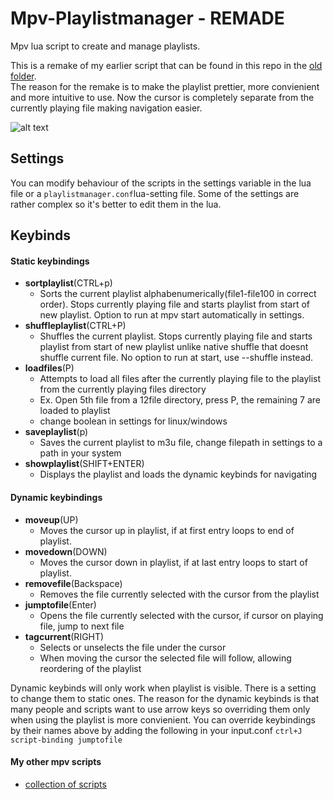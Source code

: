 # Mpv-Playlistmanager - REMADE  
Mpv lua script to create and manage playlists.
  
This is a remake of my earlier script that can be found in this repo in the [old folder](https://github.com/donmaiq/Mpv-Playlistmanager/tree/master/old).  
The reason for the remake is to make the playlist prettier, more convienient and more intuitive to use. Now the cursor is completely separate from the currently playing file making navigation easier.
  
![alt text](https://r.kyaa.sg/gzzvmd.gif "demo gif")

## Settings
You can modify behaviour of the scripts in the settings variable in the lua file or a `playlistmanager.conf`lua-setting file. Some of the settings are rather complex so it's better to edit them in the lua.

## Keybinds
#### Static keybindings
- __sortplaylist__(CTRL+p)  
  - Sorts the current playlist alphabenumerically(file1-file100 in correct order). Stops currently playing file and starts playlist from start of new playlist. Option to run at mpv start automatically in settings.
- __shuffleplaylist__(CTRL+P)  
  - Shuffles the current playlist. Stops currently playing file and starts playlist from start of new playlist unlike native shuffle that doesnt shuffle current file. No option to run at start, use --shuffle instead.
- __loadfiles__(P)
  - Attempts to load all files after the currently playing file to the playlist from the currently playing files directory
  - Ex. Open 5th file from a 12file directory, press P, the remaining 7 are loaded to playlist
  - change boolean in settings for linux/windows
- __saveplaylist__(p)
  - Saves the current playlist to m3u file, change filepath in settings to a path in your system
- __showplaylist__(SHIFT+ENTER)
  - Displays the playlist and loads the dynamic keybinds for navigating  
  
#### Dynamic keybindings
- __moveup__(UP)
  - Moves the cursor up in playlist, if at first entry loops to end of playlist.
- __movedown__(DOWN)
  - Moves the cursor down in playlist, if at last entry loops to start of playlist.
- __removefile__(Backspace)
  - Removes the file currently selected with the cursor from the playlist
- __jumptofile__(Enter)
  - Opens the file currently selected with the cursor, if cursor on playing file, jump to next file
- __tagcurrent__(RIGHT)
  - Selects or unselects the file under the cursor
  - When moving the cursor the selected file will follow, allowing reordering of the playlist

Dynamic keybinds will only work when playlist is visible. There is a setting to change them to static ones. The reason for the dynamic keybinds is that many people and scripts want to use arrow keys so overriding them only when using the playlist is more convienient. You can override keybindings by their names above by adding the following in your input.conf `ctrl+J script-binding jumptofile`
  
#### My other mpv scripts
- [collection of scripts](https://github.com/donmaiq/mpv-scripts)
